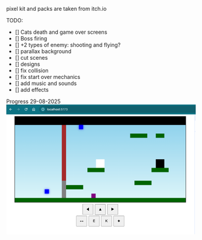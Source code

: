 pixel kit and packs are taken from itch.io

TODO:
- [] Cats death and game over screens
- [] Boss firing
- [] +2 types of enemy: shooting and flying?
- [] parallax background
- [] cut scenes
- [] designs
- [] fix collision
- [] fix start over mechanics
- [] add music and sounds
- [] add effects

Progress
29-08-2025
![img.png](img.png)